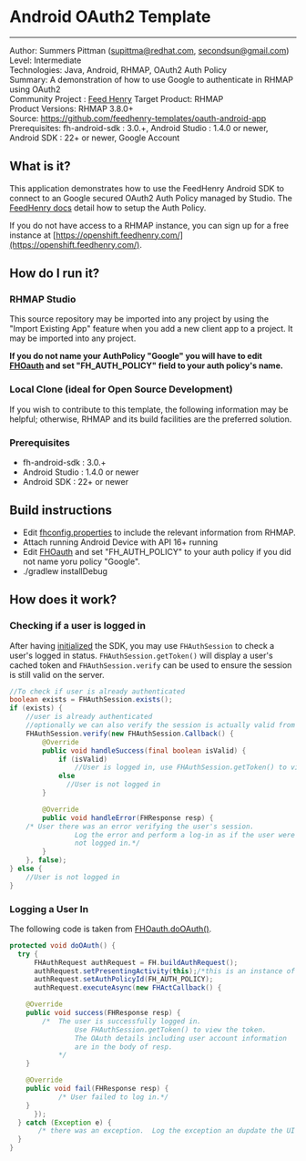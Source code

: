 # Android OAuth2 Template
---------
Author: Summers Pittman (supittma@redhat.com, secondsun@gmail.com)   
Level: Intermediate  
Technologies: Java, Android, RHMAP, OAuth2 Auth Policy  
Summary: A demonstration of how to use Google to authenticate in RHMAP using OAuth2  
Community Project : [Feed Henry](http://feedhenry.org)
Target Product: RHMAP  
Product Versions: RHMAP 3.8.0+   
Source: https://github.com/feedhenry-templates/oauth-android-app  
Prerequisites: fh-android-sdk : 3.0.+, Android Studio : 1.4.0 or newer, Android SDK : 22+ or newer, Google Account

## What is it?

This application demonstrates how to use the FeedHenry Android SDK to connect to an Google secured OAuth2 Auth Policy managed by Studio.  The [FeedHenry docs](http://docs.feedhenry.com/v3/guides/auth_policy_oauth_google.html) detail how to setup the Auth Policy.

If you do not have access to a RHMAP instance, you can sign up for a free instance at [https://openshift.feedhenry.com/](https://openshift.feedhenry.com/).

## How do I run it?  

### RHMAP Studio

This source repository may be imported into any project by using the "Import Existing App" feature when you add a new client app to a project.  It may be imported into any project.

**If you do not name your AuthPolicy "Google" you will have to edit [FHOauth](app/src/main/java/com/feedhenry/oauth/oauth_android_app/FHOAuth.java) and set "FH_AUTH_POLICY" field to your auth policy's name.**

### Local Clone (ideal for Open Source Development)
If you wish to contribute to this template, the following information may be helpful; otherwise, RHMAP and its build facilities are the preferred solution.

###  Prerequisites  
 * fh-android-sdk : 3.0.+
 * Android Studio : 1.4.0 or newer
 * Android SDK : 22+ or newer

## Build instructions
 * Edit [fhconfig.properties](app/src/main/assets/fhconfig.properties) to include the relevant information from RHMAP.  
 * Attach running Android Device with API 16+ running  
 * Edit [FHOauth](app/src/main/java/com/feedhenry/oauth/oauth_android_app/FHOAuth.java) and set "FH_AUTH_POLICY" to your auth policy if you did not name yoru policy "Google".
 * ./gradlew installDebug  
 
## How does it work?

### Checking if a user is logged in

After having [initialized](app/src/main/java/com/feedhenry/oauth/oauth_android_app/FHOAuth.java#L48) the SDK, you may use `FHAuthSession` to check a user's logged in status.  `FHAuthSession.getToken()` will display a user's cached token and `FHAuthSession.verify` can be used to ensure the session is still valid on the server.

```java
//To check if user is already authenticated
boolean exists = FHAuthSession.exists();
if (exists) {
    //user is already authenticated
    //optionally we can also verify the session is actually valid from client. This requires network connection.
    FHAuthSession.verify(new FHAuthSession.Callback() {
        @Override
        public void handleSuccess(final boolean isValid) {
            if (isValid)
                //User is logged in, use FHAuthSession.getToken() to view the token.
            else
              //User is not logged in
        }

        @Override
        public void handleError(FHResponse resp) {
    /* User there was an error verifying the user's session.
                Log the error and perform a log-in as if the user were 
                not logged in.*/
        }
    }, false);
} else {
    //User is not logged in
}
```



### Logging a User In

The following code is taken from [FHOauth.doOAuth()](app/src/main/java/com/feedhenry/oauth/oauth_android_app/FHOAuth.java#101).

```java
protected void doOAuth() {
  try {
      FHAuthRequest authRequest = FH.buildAuthRequest();
      authRequest.setPresentingActivity(this);/*this is an instance of an Activity*/
      authRequest.setAuthPolicyId(FH_AUTH_POLICY);
      authRequest.executeAsync(new FHActCallback() {

    @Override
    public void success(FHResponse resp) {
        /*  The user is successfully logged in.
                Use FHAuthSession.getToken() to view the token.
                The OAuth details including user account information 
                are in the body of resp.
            */
    }

    @Override
    public void fail(FHResponse resp) {
            /* User failed to log in.*/
    }
      });
  } catch (Exception e) {
       /* there was an exception.  Log the exception an dupdate the UI as appropriate.*/
  }
}
```



